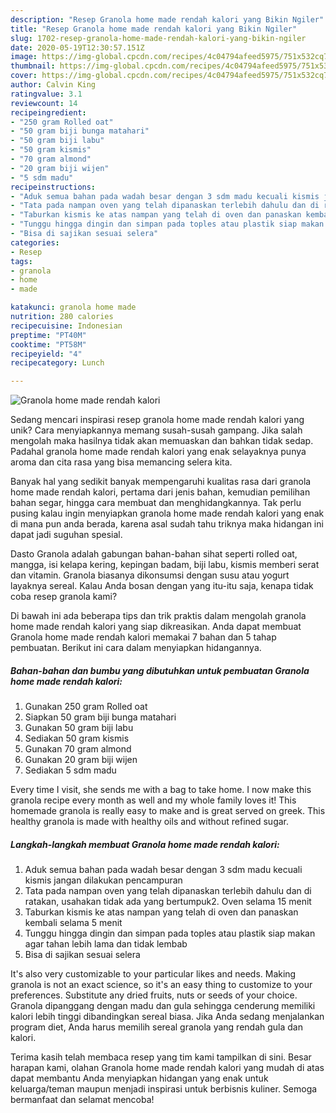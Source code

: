 ```yaml
---
description: "Resep Granola home made rendah kalori yang Bikin Ngiler"
title: "Resep Granola home made rendah kalori yang Bikin Ngiler"
slug: 1702-resep-granola-home-made-rendah-kalori-yang-bikin-ngiler
date: 2020-05-19T12:30:57.151Z
image: https://img-global.cpcdn.com/recipes/4c04794afeed5975/751x532cq70/granola-home-made-rendah-kalori-foto-resep-utama.jpg
thumbnail: https://img-global.cpcdn.com/recipes/4c04794afeed5975/751x532cq70/granola-home-made-rendah-kalori-foto-resep-utama.jpg
cover: https://img-global.cpcdn.com/recipes/4c04794afeed5975/751x532cq70/granola-home-made-rendah-kalori-foto-resep-utama.jpg
author: Calvin King
ratingvalue: 3.1
reviewcount: 14
recipeingredient:
- "250 gram Rolled oat"
- "50 gram biji bunga matahari"
- "50 gram biji labu"
- "50 gram kismis"
- "70 gram almond"
- "20 gram biji wijen"
- "5 sdm madu"
recipeinstructions:
- "Aduk semua bahan pada wadah besar dengan 3 sdm madu kecuali kismis jangan dilakukan pencampuran"
- "Tata pada nampan oven yang telah dipanaskan terlebih dahulu dan di ratakan, usahakan tidak ada yang bertumpuk2. Oven selama 15 menit"
- "Taburkan kismis ke atas nampan yang telah di oven dan panaskan kembali selama 5 menit"
- "Tunggu hingga dingin dan simpan pada toples atau plastik siap makan agar tahan lebih lama dan tidak lembab"
- "Bisa di sajikan sesuai selera"
categories:
- Resep
tags:
- granola
- home
- made

katakunci: granola home made 
nutrition: 280 calories
recipecuisine: Indonesian
preptime: "PT40M"
cooktime: "PT58M"
recipeyield: "4"
recipecategory: Lunch

---
```



![Granola home made rendah kalori](https://img-global.cpcdn.com/recipes/4c04794afeed5975/751x532cq70/granola-home-made-rendah-kalori-foto-resep-utama.jpg)

Sedang mencari inspirasi resep granola home made rendah kalori yang unik? Cara menyiapkannya memang susah-susah gampang. Jika salah mengolah maka hasilnya tidak akan memuaskan dan bahkan tidak sedap. Padahal granola home made rendah kalori yang enak selayaknya punya aroma dan cita rasa yang bisa memancing selera kita.

Banyak hal yang sedikit banyak mempengaruhi kualitas rasa dari granola home made rendah kalori, pertama dari jenis bahan, kemudian pemilihan bahan segar, hingga cara membuat dan menghidangkannya. Tak perlu pusing kalau ingin menyiapkan granola home made rendah kalori yang enak di mana pun anda berada, karena asal sudah tahu triknya maka hidangan ini dapat jadi suguhan spesial.

Dasto Granola adalah gabungan bahan-bahan sihat seperti rolled oat, mangga, isi kelapa kering, kepingan badam, biji labu, kismis memberi serat dan vitamin. Granola biasanya dikonsumsi dengan susu atau yogurt layaknya sereal. Kalau Anda bosan dengan yang itu-itu saja, kenapa tidak coba resep granola kami?


Di bawah ini ada beberapa tips dan trik praktis dalam mengolah granola home made rendah kalori yang siap dikreasikan. Anda dapat membuat Granola home made rendah kalori memakai 7 bahan dan 5 tahap pembuatan. Berikut ini cara dalam menyiapkan hidangannya.

<!--inarticleads1-->

##### Bahan-bahan dan bumbu yang dibutuhkan untuk pembuatan Granola home made rendah kalori:

1. Gunakan 250 gram Rolled oat
1. Siapkan 50 gram biji bunga matahari
1. Gunakan 50 gram biji labu
1. Sediakan 50 gram kismis
1. Gunakan 70 gram almond
1. Gunakan 20 gram biji wijen
1. Sediakan 5 sdm madu


Every time I visit, she sends me with a bag to take home. I now make this granola recipe every month as well and my whole family loves it! This homemade granola is really easy to make and is great served on greek. This healthy granola is made with healthy oils and without refined sugar. 

<!--inarticleads2-->

##### Langkah-langkah membuat Granola home made rendah kalori:

1. Aduk semua bahan pada wadah besar dengan 3 sdm madu kecuali kismis jangan dilakukan pencampuran
1. Tata pada nampan oven yang telah dipanaskan terlebih dahulu dan di ratakan, usahakan tidak ada yang bertumpuk2. Oven selama 15 menit
1. Taburkan kismis ke atas nampan yang telah di oven dan panaskan kembali selama 5 menit
1. Tunggu hingga dingin dan simpan pada toples atau plastik siap makan agar tahan lebih lama dan tidak lembab
1. Bisa di sajikan sesuai selera


It&#39;s also very customizable to your particular likes and needs. Making granola is not an exact science, so it&#39;s an easy thing to customize to your preferences. Substitute any dried fruits, nuts or seeds of your choice. Granola dipanggang dengan madu dan gula sehingga cenderung memiliki kalori lebih tinggi dibandingkan sereal biasa. Jika Anda sedang menjalankan program diet, Anda harus memilih sereal granola yang rendah gula dan kalori. 

Terima kasih telah membaca resep yang tim kami tampilkan di sini. Besar harapan kami, olahan Granola home made rendah kalori yang mudah di atas dapat membantu Anda menyiapkan hidangan yang enak untuk keluarga/teman maupun menjadi inspirasi untuk berbisnis kuliner. Semoga bermanfaat dan selamat mencoba!
